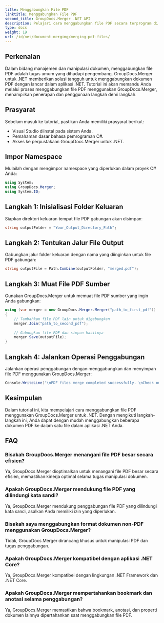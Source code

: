 ```yaml
---
title: Menggabungkan File PDF
linktitle: Menggabungkan File PDF
second_title: GroupDocs.Merger .NET API
description: Pelajari cara menggabungkan file PDF secara terprogram di .NET menggunakan GroupDocs.Merger untuk pengelolaan dokumen yang lancar.
type: docs
weight: 19
url: /id/net/document-merging/merging-pdf-files/
---
```

## Perkenalan
Dalam bidang manajemen dan manipulasi dokumen, menggabungkan file PDF adalah tugas umum yang dihadapi pengembang. GroupDocs.Merger untuk .NET memberikan solusi tangguh untuk menggabungkan dokumen PDF dengan lancar dalam aplikasi .NET. Tutorial ini akan memandu Anda melalui proses menggabungkan file PDF menggunakan GroupDocs.Merger, menampilkan penerapan dan penggunaan langkah demi langkah.
## Prasyarat
Sebelum masuk ke tutorial, pastikan Anda memiliki prasyarat berikut:
- Visual Studio diinstal pada sistem Anda.
- Pemahaman dasar bahasa pemrograman C#.
- Akses ke perpustakaan GroupDocs.Merger untuk .NET.

## Impor Namespace
Mulailah dengan mengimpor namespace yang diperlukan dalam proyek C# Anda:
```csharp
using System; 
using GroupDocs.Merger;
using System.IO;
```
## Langkah 1: Inisialisasi Folder Keluaran
Siapkan direktori keluaran tempat file PDF gabungan akan disimpan:
```csharp
string outputFolder = "Your_Output_Directory_Path";
```
## Langkah 2: Tentukan Jalur File Output
Gabungkan jalur folder keluaran dengan nama yang diinginkan untuk file PDF gabungan:
```csharp
string outputFile = Path.Combine(outputFolder, "merged.pdf");
```
## Langkah 3: Muat File PDF Sumber
Gunakan GroupDocs.Merger untuk memuat file PDF sumber yang ingin Anda gabungkan:
```csharp
using (var merger = new GroupDocs.Merger.Merger("path_to_first_pdf"))
{
    // Tambahkan file PDF lain untuk digabungkan
    merger.Join("path_to_second_pdf");
    
    // Gabungkan file PDF dan simpan hasilnya
    merger.Save(outputFile);
}
```
## Langkah 4: Jalankan Operasi Penggabungan
Jalankan operasi penggabungan dengan menggabungkan dan menyimpan file PDF menggunakan GroupDocs.Merger:
```csharp
Console.WriteLine("\nPDF files merge completed successfully. \nCheck output in {0}", outputFolder);
```

## Kesimpulan
Dalam tutorial ini, kita mempelajari cara menggabungkan file PDF menggunakan GroupDocs.Merger untuk .NET. Dengan mengikuti langkah-langkah ini, Anda dapat dengan mudah menggabungkan beberapa dokumen PDF ke dalam satu file dalam aplikasi .NET Anda.

## FAQ
### Bisakah GroupDocs.Merger menangani file PDF besar secara efisien?
Ya, GroupDocs.Merger dioptimalkan untuk menangani file PDF besar secara efisien, memastikan kinerja optimal selama tugas manipulasi dokumen.
### Apakah GroupDocs.Merger mendukung file PDF yang dilindungi kata sandi?
Ya, GroupDocs.Merger mendukung penggabungan file PDF yang dilindungi kata sandi, asalkan Anda memiliki izin yang diperlukan.
### Bisakah saya menggabungkan format dokumen non-PDF menggunakan GroupDocs.Merger?
Tidak, GroupDocs.Merger dirancang khusus untuk manipulasi PDF dan tugas penggabungan.
### Apakah GroupDocs.Merger kompatibel dengan aplikasi .NET Core?
Ya, GroupDocs.Merger kompatibel dengan lingkungan .NET Framework dan .NET Core.
### Apakah GroupDocs.Merger mempertahankan bookmark dan anotasi selama penggabungan?
Ya, GroupDocs.Merger memastikan bahwa bookmark, anotasi, dan properti dokumen lainnya dipertahankan saat menggabungkan file PDF.